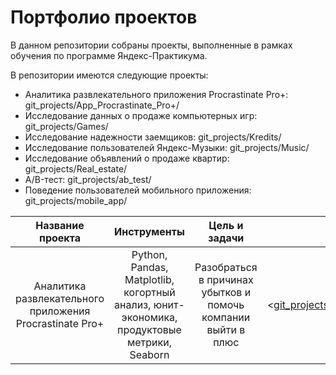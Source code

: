 # Портфолио проектов
В данном репозитории собраны проекты, выполненные в рамках обучения по программе Яндекс-Практикума.

В репозитории имеются следующие проекты:

- Аналитика развлекательного приложения Procrastinate Pro+: git_projects/App_Procrastinate_Pro+/
- Исследование данных о продаже компьютерных игр: git_projects/Games/
- Исследование надежности заемщиков: git_projects/Kredits/
- Исследование пользователей Яндекс-Музыки: git_projects/Music/
- Исследование объявлений о продаже квартир: git_projects/Real_estate/
- A/B-тест: git_projects/ab_test/
- Поведение пользователей мобильного приложения: git_projects/mobile_app/

|Название проекта|Инструменты|Цель и задачи|Ссылка|
|:--------------:|:---------:|:-----------:|:----:|
|Аналитика развлекательного приложения Procrastinate Pro+|Python, Pandas, Matplotlib, когортный анализ, юнит-экономика, продуктовые метрики, Seaborn|Разобраться в причинах  убытков и помочь компании выйти в плюс|<[git_projects/App_Procrastinate_Pro+](https://github.com/Master-proekt/Portfolio/tree/main/git_projects/App_Procrastinate_Pro%2B)>|
